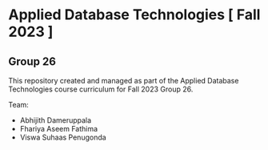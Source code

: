 # Applied Database Technologies [ Fall 2023 ]
## Group 26
This repository created and managed as part of the Applied Database Technologies course curriculum for Fall 2023 Group 26.

Team:
<ul>
<li>Abhijith Dameruppala</li>
<li>Fhariya Aseem Fathima</li>
<li>Viswa Suhaas Penugonda</li>
</ul>


